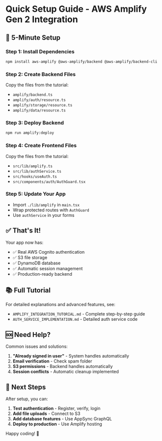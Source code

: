 # Quick Setup Guide - AWS Amplify Gen 2 Integration

## 🚀 5-Minute Setup

### Step 1: Install Dependencies
```bash
npm install aws-amplify @aws-amplify/backend @aws-amplify/backend-cli
```

### Step 2: Create Backend Files
Copy the files from the tutorial:
- `amplify/backend.ts`
- `amplify/auth/resource.ts`
- `amplify/storage/resource.ts`
- `amplify/data/resource.ts`

### Step 3: Deploy Backend
```bash
npm run amplify:deploy
```

### Step 4: Create Frontend Files
Copy the files from the tutorial:
- `src/lib/amplify.ts`
- `src/lib/authService.ts`
- `src/hooks/useAuth.ts`
- `src/components/auth/AuthGuard.tsx`

### Step 5: Update Your App
- Import `./lib/amplify` in `main.tsx`
- Wrap protected routes with `AuthGuard`
- Use `authService` in your forms

## ✅ That's It!

Your app now has:
- ✅ Real AWS Cognito authentication
- ✅ S3 file storage
- ✅ DynamoDB database
- ✅ Automatic session management
- ✅ Production-ready backend

## 📚 Full Tutorial

For detailed explanations and advanced features, see:
- `AMPLIFY_INTEGRATION_TUTORIAL.md` - Complete step-by-step guide
- `AUTH_SERVICE_IMPLEMENTATION.md` - Detailed auth service code

## 🆘 Need Help?

Common issues and solutions:
1. **"Already signed in user"** - System handles automatically
2. **Email verification** - Check spam folder
3. **S3 permissions** - Backend handles automatically
4. **Session conflicts** - Automatic cleanup implemented

## 🎯 Next Steps

After setup, you can:
1. **Test authentication** - Register, verify, login
2. **Add file uploads** - Connect to S3
3. **Add database features** - Use AppSync GraphQL
4. **Deploy to production** - Use Amplify hosting

Happy coding! 🚀
